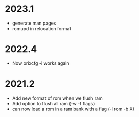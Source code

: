 # 2023.1

* generate man pages
* romupd in relocation format

# 2022.4

* Now orixcfg -i works again


# 2021.2

* Add new format of rom when we flush ram
* Add option to flush all ram (-w -f flags)
* can now load a rom in a ram bank with a flag (-l rom -b X)